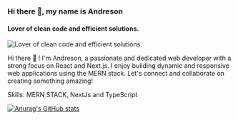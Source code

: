 ### Hi there 👋, my name is Andreson
#### Lover of clean code and efficient solutions.
![Lover of clean code and efficient solutions.](https://images.unsplash.com/photo-1579403124614-197f69d8187b?crop=entropy&cs=tinysrgb&fit=max&fm=jpg&ixid=M3w0MjY5ODB8MHwxfGFsbHx8fHx8fHx8fDE3MjEyNTA1Njd8&ixlib=rb-4.0.3&q=200&w=2000)

Hi there 👋 ! I'm Andreson, a passionate and dedicated web developer with a strong focus on React and Next.js. I enjoy building dynamic and responsive web applications using the MERN stack. Let's connect and collaborate on creating something amazing!

Skills: MERN STACK, NextJs and TypeScript














 [![Anurag's GitHub stats](https://github-readme-stats.vercel.app/api?username=Andreson26)](https://github.com/anuraghazra/github-readme-stats)


